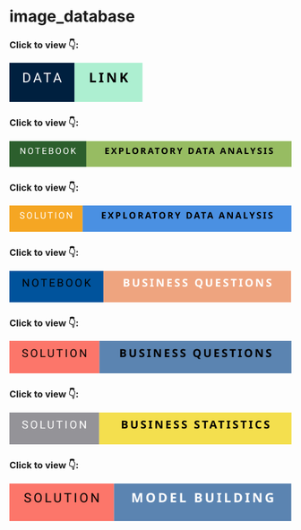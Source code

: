 # image_database

### Click to view 👇:

[![Data_link](https://github.com/seandhan/image_database/blob/main/Data-LINK-.svg)]()


### Click to view 👇:

[![Data_link](https://github.com/seandhan/image_database/blob/main/Notebook-Exploratory%20Data%20analysis-.svg)]()

### Click to view 👇:

[![Data_link](https://github.com/seandhan/image_database/blob/main/Solution-Exploratory%20Data%20Analysis-.svg)]()


### Click to view 👇:

[![Data_link](https://github.com/seandhan/image_database/blob/main/Notebook-Business%20Questions-.svg)]()


### Click to view 👇:

[![Data_link](https://github.com/seandhan/image_database/blob/main/Solution-Business%20Questions-.svg)]()

### Click to view 👇:

[![Data_link](https://github.com/seandhan/image_database/blob/main/Solution-Business%20Statistics-.svg)]()



### Click to view 👇:

[![Data_link](https://github.com/seandhan/image_database/blob/main/Solution-Model%20Building-.svg)]()






